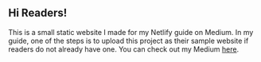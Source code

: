 ## Hi Readers!

This is a small static website I made for my Netlify guide on Medium. In my guide, one of the steps is to upload this project as their sample website if readers do not already have one. You can check out my Medium [here](https://mithil-s.medium.com).
